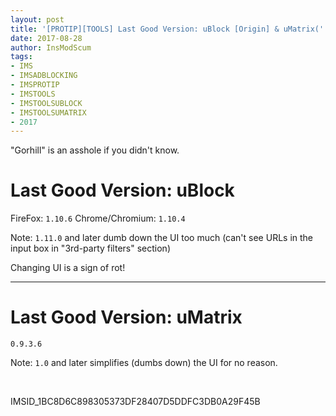 ```yaml
---
layout: post
title: '[PROTIP][TOOLS] Last Good Version: uBlock [Origin] & uMatrix('
date: 2017-08-28
author: InsModScum
tags:
- IMS
- IMSADBLOCKING
- IMSPROTIP
- IMSTOOLS
- IMSTOOLSUBLOCK
- IMSTOOLSUMATRIX
- 2017
---
```


"Gorhill" is an asshole if you didn't know.

# Last Good Version: uBlock #

FireFox: `1.10.6`
Chrome/Chromium: `1.10.4`

Note: `1.11.0` and later dumb down the UI too much (can't see URLs in the input box in "3rd-party filters" section)

Changing UI is a sign of rot!

---

# Last Good Version: uMatrix #

`0.9.3.6`

Note: `1.0` and later simplifies (dumbs down) the UI for no reason.

<br>

IMSID_1BC8D6C898305373DF28407D5DDFC3DB0A29F45B

<br>
